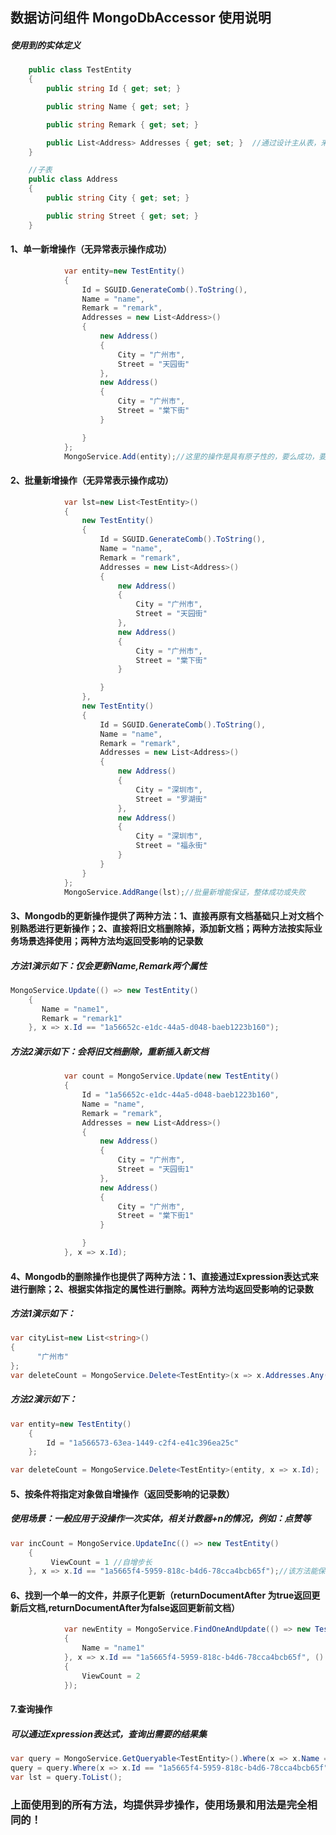 ## 数据访问组件 MongoDbAccessor 使用说明

##### 使用到的实体定义

```c#
    public class TestEntity
    {
        public string Id { get; set; }

        public string Name { get; set; }

        public string Remark { get; set; }

        public List<Address> Addresses { get; set; }  //通过设计主从表，来减低mongodb事务性较差的缺点
    }

    //子表  
    public class Address
    {
        public string City { get; set; }

        public string Street { get; set; }
    }
```



#### 1、单一新增操作（无异常表示操作成功）

```c#
            var entity=new TestEntity()
            {
                Id = SGUID.GenerateComb().ToString(),
                Name = "name",
                Remark = "remark",
                Addresses = new List<Address>()
                {
                    new Address()
                    {
                        City = "广州市",
                        Street = "天园街"
                    },
                    new Address()
                    {
                        City = "广州市",
                        Street = "棠下街"
                    }

                }
            };
            MongoService.Add(entity);//这里的操作是具有原子性的，要么成功，要么失败，不保存即成功
```

#### 2、批量新增操作（无异常表示操作成功）

```c#
            var lst=new List<TestEntity>()
            {
                new TestEntity()
                {
                    Id = SGUID.GenerateComb().ToString(),
                    Name = "name",
                    Remark = "remark",
                    Addresses = new List<Address>()
                    {
                        new Address()
                        {
                            City = "广州市",
                            Street = "天园街"
                        },
                        new Address()
                        {
                            City = "广州市",
                            Street = "棠下街"
                        }

                    }
                },
                new TestEntity()
                {
                    Id = SGUID.GenerateComb().ToString(),
                    Name = "name",
                    Remark = "remark",
                    Addresses = new List<Address>()
                    {
                        new Address()
                        {
                            City = "深圳市",
                            Street = "罗湖街"
                        },
                        new Address()
                        {
                            City = "深圳市",
                            Street = "福永街"
                        }
                    }
                }
            };
            MongoService.AddRange(lst);//批量新增能保证，整体成功或失败
```

#### 3、Mongodb的更新操作提供了两种方法：1、直接再原有文档基础只上对文档个别熟悉进行更新操作；2、直接将旧文档删除掉，添加新文档；两种方法按实际业务场景选择使用；两种方法均返回受影响的记录数

##### 方法1演示如下：仅会更新Name,Remark两个属性

```c#
MongoService.Update(() => new TestEntity()
    {
       Name = "name1",
       Remark = "remark1"
    }, x => x.Id == "1a56652c-e1dc-44a5-d048-baeb1223b160");
```

##### 方法2演示如下：会将旧文档删除，重新插入新文档

```c#
            var count = MongoService.Update(new TestEntity()
            {
                Id = "1a56652c-e1dc-44a5-d048-baeb1223b160",
                Name = "name",
                Remark = "remark",
                Addresses = new List<Address>()
                {
                    new Address()
                    {
                        City = "广州市",
                        Street = "天园街1"
                    },
                    new Address()
                    {
                        City = "广州市",
                        Street = "棠下街1"
                    }

                }
            }, x => x.Id);
```

#### 4、Mongodb的删除操作也提供了两种方法：1、直接通过Expression表达式来进行删除；2、根据实体指定的属性进行删除。两种方法均返回受影响的记录数

##### 方法1演示如下：

```c#
var cityList=new List<string>()
{
      "广州市"
};
var deleteCount = MongoService.Delete<TestEntity>(x => x.Addresses.Any(c => cityList.Contains(c.City)));
```

##### 方法2演示如下：

```c#
var entity=new TestEntity()
    {
        Id = "1a566573-63ea-1449-c2f4-e41c396ea25c"
    };

var deleteCount = MongoService.Delete<TestEntity>(entity, x => x.Id);
```

#### 5、按条件将指定对象做自增操作（返回受影响的记录数）

##### 使用场景：一般应用于没操作一次实体，相关计数器+n的情况，例如：点赞等

```c#
var incCount = MongoService.UpdateInc(() => new TestEntity()
    {
         ViewCount = 1 //自增步长
    }, x => x.Id == "1a5665f4-5959-818c-b4d6-78cca4bcb65f");//该方法能保证高并发下保证操作原子性
```

#### 6、找到一个单一的文件，并原子化更新（returnDocumentAfter 为true返回更新后文档,returnDocumentAfter为false返回更新前文档）

```c#
            var newEntity = MongoService.FindOneAndUpdate(() => new TestEntity()
            {
                Name = "name1"
            }, x => x.Id == "1a5665f4-5959-818c-b4d6-78cca4bcb65f", () => new TestEntity
            {
                ViewCount = 2
            });
```

#### 7.查询操作

##### 可以通过Expression表达式，查询出需要的结果集

```c#
var query = MongoService.GetQueryable<TestEntity>().Where(x => x.Name == "name1");
query = query.Where(x => x.Id == "1a5665f4-5959-818c-b4d6-78cca4bcb65f");
var lst = query.ToList();
```



### 上面使用到的所有方法，均提供异步操作，使用场景和用法是完全相同的！
